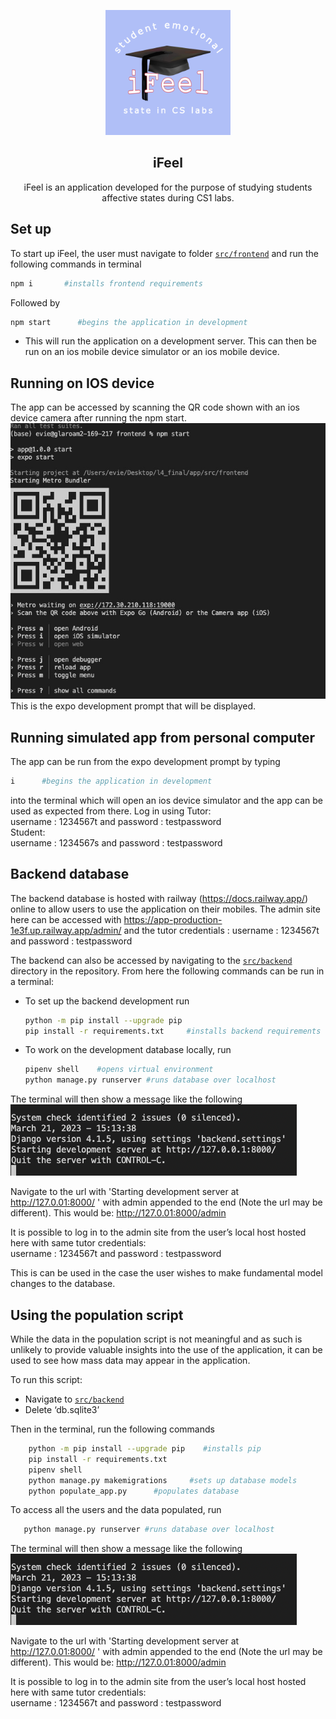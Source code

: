 <div align="center">
<p align="center">
    <img alt="Icon" src="./frontend/assets/icon.png" height="200px">
    <h2>iFeel</h2>
</p>
<p align="center">
    iFeel is an application developed for the purpose of studying students affective states during CS1 labs. 
</p>
</div>

## Set up
To start up iFeel, the user must navigate to folder [`src/frontend`](/src/frontend/) and run the following commands in terminal

```sh
npm i       #installs frontend requirements
```
Followed by
```sh
npm start      #begins the application in development
```
-	This will run the application on a development server. This can then be run on an ios mobile device simulator or an ios mobile device. 

## Running on IOS device

The app can be accessed by scanning the QR code shown with an ios device camera after running the npm start.   
![Expo Run](../docs/ios.jpg)
This is the expo development prompt that will be displayed.

## Running simulated app from personal computer

The app can be run from the expo development prompt by typing
```sh
i      #begins the application in development
```
into the terminal which will open an ios device simulator and the app can be used as expected from there.
Log in using 
Tutor:  
username : 1234567t and password : testpassword  
Student:  
username : 1234567s and password : testpassword  

## Backend database
The backend database is hosted with railway (https://docs.railway.app/) online to allow users to use the application on their mobiles. The admin site here can be accessed with https://app-production-1e3f.up.railway.app/admin/ and the tutor credentials :
username : 1234567t and password : testpassword

The backend can also be accessed by navigating to the [`src/backend`](/src/backend/) directory in the repository. From here the following commands can be run in a terminal:
- To set up the backend development run 
    ```sh
    python -m pip install --upgrade pip 
    pip install -r requirements.txt     #installs backend requirements
    ```
 - To work on the development database locally, run 
    ```sh
    pipenv shell    #opens virtual environment
    python manage.py runserver #runs database over localhost
    ```

The terminal will then show a message like the following  
![Django Run](../docs/backend.jpg)

Navigate to the url with 'Starting development server at http://127.0.01:8000/ ' with admin appended to the end (Note the url may be different). This would be:
http://127.0.01:8000/admin 

It is possible to log in to the admin site from the user’s local host hosted here with same tutor credentials:  
username : 1234567t and password : testpassword

This is can be used in the case the user wishes to make fundamental model changes to the database.

## Using the population script
While the data in the population script is not meaningful and as such is unlikely to provide valuable insights into the use of the application, it can be used to see how mass data may appear in the application.

To run this script:

-	Navigate to [`src/backend`](/src/backend/)
-	Delete ‘db.sqlite3’

Then in the terminal, run the following commands
```sh
    python -m pip install --upgrade pip    #installs pip
    pip install -r requirements.txt
    pipenv shell
    python manage.py makemigrations     #sets up database models
    python populate_app.py      #populates database
```

To access all the users and the data populated, run 
 ```sh
    python manage.py runserver #runs database over localhost
```
The terminal will then show a message like the following  
![Django Run](../docs/backend.jpg)

Navigate to the url with 'Starting development server at http://127.0.01:8000/ ' with admin appended to the end (Note the url may be different). This would be:
http://127.0.01:8000/admin 

It is possible to log in to the admin site from the user’s local host hosted here with same tutor credentials:  
username : 1234567t and password : testpassword

